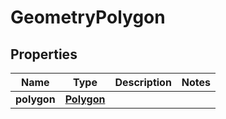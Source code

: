 
# GeometryPolygon

## Properties
Name | Type | Description | Notes
------------ | ------------- | ------------- | -------------
**polygon** | [**Polygon**](Polygon.md) |  | 



